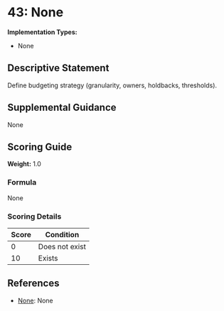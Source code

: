 # 43: None

**Implementation Types:**
- None

## Descriptive Statement

Define budgeting strategy (granularity, owners, holdbacks, thresholds).

## Supplemental Guidance

None

## Scoring Guide

**Weight:** 1.0

### Formula

None

### Scoring Details

| Score | Condition |
| ----- | --------- |
| 0 | Does not exist |
| 10 | Exists |

## References

- [None](None): None

